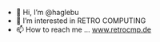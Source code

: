 - 👋 Hi, I’m @haglebu
- 👀 I’m interested in RETRO COMPUTING
- 📫 How to reach me ... www.retrocmp.de

<!---
haglebu/haglebu is a ✨ special ✨ repository because its `README.md` (this file) appears on your GitHub profile.
You can click the Preview link to take a look at your changes.
--->
